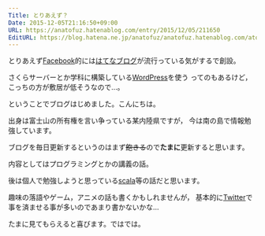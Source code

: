 ```yaml
---
Title: とりあえず？
Date: 2015-12-05T21:16:50+09:00
URL: https://anatofuz.hatenablog.com/entry/2015/12/05/211650
EditURL: https://blog.hatena.ne.jp/anatofuz/anatofuz.hatenablog.com/atom/entry/8599973812278688441
---
```


<p>とりあえず<a class="keyword" href="http://d.hatena.ne.jp/keyword/Facebook">Facebook</a>的には<a class="keyword" href="http://d.hatena.ne.jp/keyword/%A4%CF%A4%C6%A4%CA%A5%D6%A5%ED%A5%B0">はてなブログ</a>が流行っている気がするで創設。</p>

<p>さくらサーバーとか学科に構築している<a class="keyword" href="http://d.hatena.ne.jp/keyword/WordPress">WordPress</a>を使う
ってのもあるけど，こっちの方が敷居が低そうなので…。</p>

<p>ということでブログはじめました。こんにちは。</p>

<p>出身は富士山の所有権を言い争っている某内陸県ですが，
今は南の島で情報勉強しています。</p>

<p>ブログを毎日更新するというのはまず<del>飽きる</del>ので<strong>たまに</strong>更新すると思います。</p>

<p>内容としてはプログラミングとかの講義の話。</p>

<p>後は個人で勉強しようと思っている<a class="keyword" href="http://d.hatena.ne.jp/keyword/scala">scala</a>等の話だと思います。</p>

<p>趣味の落語やゲーム，アニメの話も書くかもしれませんが，
基本的に<a class="keyword" href="http://d.hatena.ne.jp/keyword/Twitter">Twitter</a>で事を済ませる事が多いのであまり書かないかな…</p>

<p>たまに見てもらえると喜びます。ではでは。</p>
